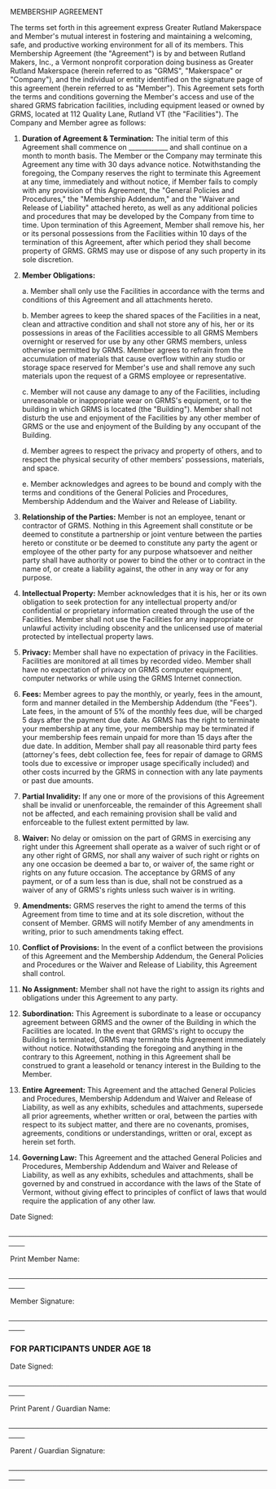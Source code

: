 MEMBERSHIP AGREEMENT

The terms set forth in this agreement express Greater Rutland Makerspace and Member's mutual interest in fostering and maintaining a welcoming, safe, and productive working environment for all of its members. This Membership Agreement (the "Agreement") is by and between Rutland Makers, Inc., a Vermont nonprofit corporation doing business as Greater Rutland Makerspace (herein referred to as "GRMS", "Makerspace" or "Company"), and the individual or entity identified on the signature page of this agreement (herein referred to as "Member"). This Agreement sets forth the terms and conditions governing the Member's access and use of the shared GRMS fabrication facilities, including equipment leased or owned by GRMS, located at 112 Quality Lane, Rutland VT (the "Facilities"). The Company and Member agree as follows: 


1. **Duration of Agreement & Termination:** The initial term of this Agreement shall commence on ____________ and shall continue on a month to month basis. The Member or the Company may terminate this Agreement any time with 30 days advance notice. Notwithstanding the foregoing, the Company reserves the right to terminate this Agreement at any time, immediately and without notice, if Member fails to comply with any provision of this Agreement, the "General Policies and Procedures," the "Membership Addendum," and the "Waiver and Release of Liability" attached hereto, as well as any additional policies and procedures that may be developed by the Company from time to time. Upon termination of this Agreement, Member shall remove his, her or its personal possessions from the Facilities within 10 days of the termination of this Agreement, after which period they shall become property of GRMS. GRMS may use or dispose of any such property in its sole discretion. 


1. **Member Obligations:**

	a. Member shall only use the Facilities in accordance with the terms and conditions of this Agreement and all attachments hereto.
	
	b. Member agrees to keep the shared spaces of the Facilities in a neat, clean and attractive condition and shall not store any of his, her or its possessions in areas of the Facilities accessible to all GRMS Members overnight or reserved for use by any other GRMS members, unless otherwise permitted by GRMS. Member agrees to refrain from the accumulation of materials that cause overflow within any studio or storage space reserved for Member's use and shall remove any such materials upon the request of a GRMS employee or representative.
	
	c. Member will not cause any damage to any of the Facilities, including unreasonable or inappropriate wear on GRMS's equipment, or to the building in which GRMS is located (the "Building"). Member shall not disturb the use and enjoyment of the Facilities by any other member of GRMS or the use and enjoyment of the Building by any occupant of the Building.
	
	d. Member agrees to respect the privacy and property of others, and to respect the physical security of other members' possessions, materials, and space.
	
	e. Member acknowledges and agrees to be bound and comply with the terms and conditions of the General Policies and Procedures, Membership Addendum and the Waiver and Release of Liability. 


1. **Relationship of the Parties:** Member is not an employee, tenant or contractor of GRMS. Nothing in this Agreement shall constitute or be deemed to constitute a partnership or joint venture between the parties hereto or constitute or be deemed to constitute any party the agent or employee of the other party for any purpose whatsoever and neither party shall have authority or power to bind the other or to contract in the name of, or create a liability against, the other in any way or for any purpose. 


1. **Intellectual Property:** Member acknowledges that it is his, her or its own obligation to seek protection for any intellectual property and/or confidential or proprietary information created through the use of the Facilities. Member shall not use the Facilities for any inappropriate or unlawful activity including obscenity and the unlicensed use of material protected by intellectual property laws. 


1. **Privacy:** Member shall have no expectation of privacy in the Facilities. Facilities are monitored at all times by recorded video.  Member shall have no expectation of privacy on GRMS computer equipment, computer networks or while using the GRMS Internet connection.


1. **Fees:** Member agrees to pay the monthly, or yearly, fees in the amount, form and manner detailed in the Membership Addendum (the "Fees"). Late fees, in the amount of 5% of the monthly fees due, will be charged 5 days after the payment due date. As GRMS has the right to terminate your membership at any time, your membership may be terminated if your membership fees remain unpaid for more than 15 days after the due date. In addition, Member shall pay all reasonable third party fees (attorney's fees, debt collection fee, fees for repair of damage to GRMS tools due to excessive or improper usage specifically included) and other costs incurred by the GRMS in connection with any late payments or past due amounts. 


1. **Partial Invalidity:** If any one or more of the provisions of this Agreement shall be invalid or unenforceable, the remainder of this Agreement shall not be affected, and each remaining provision shall be valid and enforceable to the fullest extent permitted by law. 


1. **Waiver:** No delay or omission on the part of GRMS in exercising any right under this Agreement shall operate as a waiver of such right or of any other right of GRMS, nor shall any waiver of such right or rights on any one occasion be deemed a bar to, or waiver of, the same right or rights on any future occasion. The acceptance by GRMS of any payment, or of a sum less than is due, shall not be construed as a waiver of any of GRMS's rights unless such waiver is in writing. 


1. **Amendments:** GRMS reserves the right to amend the terms of this Agreement from time to time and at its sole discretion, without the consent of Member. GRMS will notify Member of any amendments in writing, prior to such amendments taking effect. 


1. **Conflict of Provisions:** In the event of a conflict between the provisions of this Agreement and the Membership Addendum, the General Policies and Procedures or the Waiver and Release of Liability, this Agreement shall control. 


1. **No Assignment:** Member shall not have the right to assign its rights and obligations under this Agreement to any party. 


1. **Subordination:** This Agreement is subordinate to a lease or occupancy agreement between GRMS and the owner of the Building in which the Facilities are located. In the event that GRMS's right to occupy the Building is terminated, GRMS may terminate this Agreement immediately without notice. Notwithstanding the foregoing and anything in the contrary to this Agreement, nothing in this Agreement shall be construed to grant a leasehold or tenancy interest in the Building to the Member. 


1. **Entire Agreement:** This Agreement and the attached General Policies and Procedures, Membership Addendum and Waiver and Release of Liability, as well as any exhibits, schedules and attachments, supersede all prior agreements, whether written or oral, between the parties with respect to its subject matter, and there are no covenants, promises, agreements, conditions or understandings, written or oral, except as herein set forth. 


1. **Governing Law:** This Agreement and the attached General Policies and Procedures, Membership Addendum and Waiver and Release of Liability, as well as any exhibits, schedules and attachments, shall be governed by and construed in accordance with the laws of the State of Vermont, without giving effect to principles of conflict of laws that would require the application of any other law.



 Date Signed:

 ̲ ̲ ̲ ̲ ̲ ̲ ̲ ̲ ̲ ̲ ̲ ̲ ̲ ̲ ̲ ̲ ̲ ̲ ̲ ̲ ̲ ̲ ̲ ̲ ̲ ̲ ̲ ̲ ̲ ̲ ̲ ̲ ̲ ̲ ̲ ̲ ̲ ̲ ̲ ̲ ̲ ̲ ̲ ̲ ̲ ̲ ̲ ̲ ̲ ̲ ̲ ̲ ̲ ̲ ̲ ̲ ̲ ̲ ̲ ̲ ̲ ̲ ̲ ̲ ̲ ̲ ̲ ̲ ̲ ̲ ̲ ̲ ̲ ̲ ̲ ̲ ̲ ̲ ̲ ̲ ̲ ̲ ̲ ̲ ̲ ̲ ̲ ̲ ̲ ̲ ̲ ̲ ̲ ̲ ̲ ̲ ̲ ̲ ̲ ̲ ̲ ̲ ̲ ̲ ̲ ̲ ̲ ̲ ̲ ̲ ̲ ̲ ̲ ̲ ̲ ̲ ̲ ̲ ̲ ̲ ̲ ̲ ̲ ̲ ̲ ̲ ̲ ̲ ̲ ̲ ̲ ̲ ̲ ̲ ̲ ̲ ̲ ̲ ̲ ̲ ̲ ̲ ̲ ̲ ̲ ̲ ̲ 
 
Print Member Name:

 ̲ ̲ ̲ ̲ ̲ ̲ ̲ ̲ ̲ ̲ ̲ ̲ ̲ ̲ ̲ ̲ ̲ ̲ ̲ ̲ ̲ ̲ ̲ ̲ ̲ ̲ ̲ ̲ ̲ ̲ ̲ ̲ ̲ ̲ ̲ ̲ ̲ ̲ ̲ ̲ ̲ ̲ ̲ ̲ ̲ ̲ ̲ ̲ ̲ ̲ ̲ ̲ ̲ ̲ ̲ ̲ ̲ ̲ ̲ ̲ ̲ ̲ ̲ ̲ ̲ ̲ ̲ ̲ ̲ ̲ ̲ ̲ ̲ ̲ ̲ ̲ ̲ ̲ ̲ ̲ ̲ ̲ ̲ ̲ ̲ ̲ ̲ ̲ ̲ ̲ ̲ ̲ ̲ ̲ ̲ ̲ ̲ ̲ ̲ ̲ ̲ ̲ ̲ ̲ ̲ ̲ ̲ ̲ ̲ ̲ ̲ ̲ ̲ ̲ ̲ ̲ ̲ ̲ ̲ ̲ ̲ ̲ ̲ ̲ ̲ ̲ ̲ ̲ ̲ ̲ ̲ ̲ ̲ ̲ ̲ ̲ ̲ ̲ ̲ ̲ ̲ ̲ ̲ ̲ ̲ ̲ ̲ 
 
Member Signature:

 ̲ ̲ ̲ ̲ ̲ ̲ ̲ ̲ ̲ ̲ ̲ ̲ ̲ ̲ ̲ ̲ ̲ ̲ ̲ ̲ ̲ ̲ ̲ ̲ ̲ ̲ ̲ ̲ ̲ ̲ ̲ ̲ ̲ ̲ ̲ ̲ ̲ ̲ ̲ ̲ ̲ ̲ ̲ ̲ ̲ ̲ ̲ ̲ ̲ ̲ ̲ ̲ ̲ ̲ ̲ ̲ ̲ ̲ ̲ ̲ ̲ ̲ ̲ ̲ ̲ ̲ ̲ ̲ ̲ ̲ ̲ ̲ ̲ ̲ ̲ ̲ ̲ ̲ ̲ ̲ ̲ ̲ ̲ ̲ ̲ ̲ ̲ ̲ ̲ ̲ ̲ ̲ ̲ ̲ ̲ ̲ ̲ ̲ ̲ ̲ ̲ ̲ ̲ ̲ ̲ ̲ ̲ ̲ ̲ ̲ ̲ ̲ ̲ ̲ ̲ ̲ ̲ ̲ ̲ ̲ ̲ ̲ ̲ ̲ ̲ ̲ ̲ ̲ ̲ ̲ ̲ ̲ ̲ ̲ ̲ ̲ ̲ ̲ ̲ ̲ ̲ ̲ ̲ ̲ ̲ ̲ ̲ 


### FOR PARTICIPANTS UNDER AGE 18 

Date Signed:

 ̲ ̲ ̲ ̲ ̲ ̲ ̲ ̲ ̲ ̲ ̲ ̲ ̲ ̲ ̲ ̲ ̲ ̲ ̲ ̲ ̲ ̲ ̲ ̲ ̲ ̲ ̲ ̲ ̲ ̲ ̲ ̲ ̲ ̲ ̲ ̲ ̲ ̲ ̲ ̲ ̲ ̲ ̲ ̲ ̲ ̲ ̲ ̲ ̲ ̲ ̲ ̲ ̲ ̲ ̲ ̲ ̲ ̲ ̲ ̲ ̲ ̲ ̲ ̲ ̲ ̲ ̲ ̲ ̲ ̲ ̲ ̲ ̲ ̲ ̲ ̲ ̲ ̲ ̲ ̲ ̲ ̲ ̲ ̲ ̲ ̲ ̲ ̲ ̲ ̲ ̲ ̲ ̲ ̲ ̲ ̲ ̲ ̲ ̲ ̲ ̲ ̲ ̲ ̲ ̲ ̲ ̲ ̲ ̲ ̲ ̲ ̲ ̲ ̲ ̲ ̲ ̲ ̲ ̲ ̲ ̲ ̲ ̲ ̲ ̲ ̲ ̲ ̲ ̲ ̲ ̲ ̲ ̲ ̲ ̲ ̲ ̲ ̲ ̲ ̲ ̲ ̲ ̲ ̲ ̲ ̲ ̲ 
 
Print Parent / Guardian Name:

 ̲ ̲ ̲ ̲ ̲ ̲ ̲ ̲ ̲ ̲ ̲ ̲ ̲ ̲ ̲ ̲ ̲ ̲ ̲ ̲ ̲ ̲ ̲ ̲ ̲ ̲ ̲ ̲ ̲ ̲ ̲ ̲ ̲ ̲ ̲ ̲ ̲ ̲ ̲ ̲ ̲ ̲ ̲ ̲ ̲ ̲ ̲ ̲ ̲ ̲ ̲ ̲ ̲ ̲ ̲ ̲ ̲ ̲ ̲ ̲ ̲ ̲ ̲ ̲ ̲ ̲ ̲ ̲ ̲ ̲ ̲ ̲ ̲ ̲ ̲ ̲ ̲ ̲ ̲ ̲ ̲ ̲ ̲ ̲ ̲ ̲ ̲ ̲ ̲ ̲ ̲ ̲ ̲ ̲ ̲ ̲ ̲ ̲ ̲ ̲ ̲ ̲ ̲ ̲ ̲ ̲ ̲ ̲ ̲ ̲ ̲ ̲ ̲ ̲ ̲ ̲ ̲ ̲ ̲ ̲ ̲ ̲ ̲ ̲ ̲ ̲ ̲ ̲ ̲ ̲ ̲ ̲ ̲ ̲ ̲ ̲ ̲ ̲ ̲ ̲ ̲ ̲ ̲ ̲ ̲ ̲ ̲ 
 
Parent / Guardian Signature:

 ̲ ̲ ̲ ̲ ̲ ̲ ̲ ̲ ̲ ̲ ̲ ̲ ̲ ̲ ̲ ̲ ̲ ̲ ̲ ̲ ̲ ̲ ̲ ̲ ̲ ̲ ̲ ̲ ̲ ̲ ̲ ̲ ̲ ̲ ̲ ̲ ̲ ̲ ̲ ̲ ̲ ̲ ̲ ̲ ̲ ̲ ̲ ̲ ̲ ̲ ̲ ̲ ̲ ̲ ̲ ̲ ̲ ̲ ̲ ̲ ̲ ̲ ̲ ̲ ̲ ̲ ̲ ̲ ̲ ̲ ̲ ̲ ̲ ̲ ̲ ̲ ̲ ̲ ̲ ̲ ̲ ̲ ̲ ̲ ̲ ̲ ̲ ̲ ̲ ̲ ̲ ̲ ̲ ̲ ̲ ̲ ̲ ̲ ̲ ̲ ̲ ̲ ̲ ̲ ̲ ̲ ̲ ̲ ̲ ̲ ̲ ̲ ̲ ̲ ̲ ̲ ̲ ̲ ̲ ̲ ̲ ̲ ̲ ̲ ̲ ̲ ̲ ̲ ̲ ̲ ̲ ̲ ̲ ̲ ̲ ̲ ̲ ̲ ̲ ̲ ̲ ̲ ̲ ̲ ̲ ̲ ̲ 




